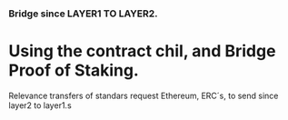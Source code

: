 ### Bridge since LAYER1 TO LAYER2.

# Using the contract chil, and Bridge Proof of Staking.

Relevance transfers of standars request Ethereum, ERC´s, to send since layer2 to layer1.s
